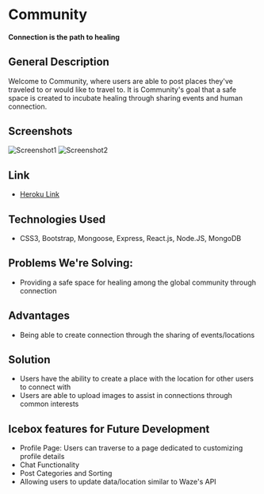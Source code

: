 # Community
#### Connection is the path to healing

## General Description
Welcome to Community, where users are able to post places they've traveled to or would like to travel to. It is Community's goal that a safe space is created to incubate healing through sharing events and human connection.

## Screenshots
![Screenshot1](https://i.imgur.com/vaZP90v.png)
![Screenshot2](https://i.imgur.com/isjr1Zs.png)

## Link
* [Heroku Link](https://sei-dt-71-p4-community.herokuapp.com)

## Technologies Used
* CSS3, Bootstrap, Mongoose, Express, React.js, Node.JS, MongoDB

## Problems We're Solving:
* Providing a safe space for healing among the global community through connection

## Advantages 
* Being able to create connection through the sharing of events/locations

## Solution
* Users have the ability to create a place with the location for other users to connect with
* Users are able to upload images to assist in connections through common interests 

## Icebox features for Future Development
* Profile Page: Users can traverse to a page dedicated to customizing profile details
* Chat Functionality
* Post Categories and Sorting
* Allowing users to update data/location similar to Waze's API